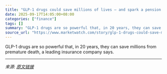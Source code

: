 ```yaml
---
title: "GLP-1 drugs could save millions of lives — and spark a pension crisis"
date: 2025-09-17T14:05:00+08:00
categories: ["finance"]
tags: []
summary: "GLP-1 drugs are so powerful that, in 20 years, they can save millions from premature death, a leading insurance company says."
source_url: "https://www.marketwatch.com/story/glp-1-drugs-could-save-millions-of-lives-and-spark-a-pension-crisis-5c6cdaa3?mod=mw_rss_topstories"
---
```


GLP-1 drugs are so powerful that, in 20 years, they can save millions from premature death, a leading insurance company says.

---

*来源: [原文链接](https://www.marketwatch.com/story/glp-1-drugs-could-save-millions-of-lives-and-spark-a-pension-crisis-5c6cdaa3?mod=mw_rss_topstories)*
